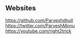 ## Websites
https://github.com/Parveshdhull
<br />https://twitter.com/ParveshMonu
<br />https://youtube.com/right2trick

